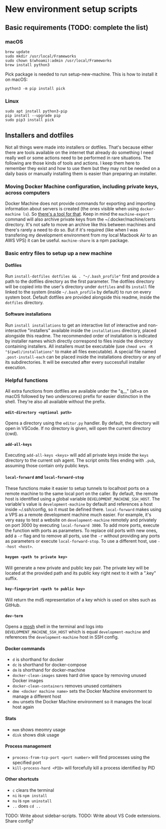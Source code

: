# New environment setup scripts

## Basic requirements (TODO: complete the list)

### macOS
```
brew update
sudo mkdir /usr/local/Frameworks
sudo chown $(whoami):admin /usr/local/Frameworks
brew install python3
```
Pick package is needed to run setup-new-machine. This is how to install it on macOS:
```
python3 -m pip install pick
```

### Linux
```
sudo apt install python3-pip
pip install --upgrade pip
sudo pip3 install pick
```

## Installers and dotfiles

Not all things were made into installers or dotfiles. That's because either there are tools available on the internet that already do something I need really well or some actions need to be performed in rare situations. The following are those kinds of tools and actions. I keep them here to remember they exist and how to use them but they may not be needed on a daily basis or manually installing them is easier than preparing an installer.

### Moving Docker Machine configuration, including private keys, across computers
Docker Machine does not provide commands for exporting and importing information about servers is created (the ones visible when using `docker-machine ls`). So [there's a tool for that](https://github.com/bhurlow/machine-share/). Keep in mind the `machine-export` command will also archive private keys from the ~/.docker/machine/certs directory. It's not safe to move an archive like this between machines and there's rarely a need to do so. But if it's required (like when I was transfering my development environment from my local Macbook Air to an AWS VPS) it can be useful. `machine-share` is a npm package.

### Basic entry files to setup up a new machine

#### Dotfiles
Run `install-dotfiles dotfiles && . "~/.bash_profile"` first and provide a path to the dotfiles directory as the first parameter. The dotfiles directory will be copied into the user's directory under `dotfiles` and its `install` file linked to the system (inside `~/.bash_profile` by default) to run on every system boot. Default dotfiles are provided alongside this readme, inside the `dotfiles` directory.

#### Software installations
Run `install installations` to get an interactive list of interactive and non-interactive "installers" available inside the `installations` directory, placed alongside this readme. The recommended order of installation is indicated by installer names which directly correspond to files inside the directory containing installers. All installers must be executable (use `chmod u+x -R "$(pwd)/installations"` to make all files executable). A special file named `.post-install-each` can be placed inside the installations directory or any of its subdirectories. It will be executed after every successfull installer execution.

### Helpful functions
All extra functions from dotfiles are available under the "ą__" (alt+a on macOS followed by two underscores) prefix for easier distinction in the shell. They're also all available without the prefix.

#### `edit-directory <optional path>`
Opens a directory using the `editor.py` handler. By default, the directory will open in VSCode. If no directory is given, will open the current directory (cwd).

#### `add-all-keys`
Executing `add-all-keys <keys>` will add all private keys inside the `keys` directory to the current ssh agent. The script omits files ending with `.pub`, assuming those contain only public keys.

#### `local-forward` and `local-forward-stop`
These functions make it easier to setup tunnels to localhost ports on a remote machine to the same local port on the caller. By default, the remote host is identified using a global variable `DEVELOPMENT_MACHINE_SSH_HOST`. The variable's value is `development-machine` by default and references a host inside ~/.ssh/config, so it must be defined there. `local-forward` makes using a VPS as a remote development machine much easier. For example, it's very easy to test a website on `development-machine` remotely and privately on port 3000 by executing `local-forward 3000`. To add more ports, execute the function with ports as parameters. To replace old ports with new ones, add a `-r` flag and to remove all ports, use the `-r` without providing any ports as parameters or execute `local-forward-stop`. To use a different host, use `--host <host>`.

#### `keygen <path to private key>`
Will generate a new private and public key pair. The private key will be located at the provided path and its public key right next to it with a ".key" suffix.

#### `key-fingerprint <path to public key>`
Will return the md5 representation of a key which is used on sites such as GitHub.

#### `dev-term`
Opens a [mosh](https://mosh.org/) shell in the terminal and logs into `DEVELOPMENT_MACHINE_SSH_HOST` which is equal `development-machine` and references the `development-machine` host in SSH config.

#### Docker commands
- `d` is shorthand for docker
- `dc` is shorthand for docker-compose
- `dm` is shorthand for docker-machine
- `docker-clean-images` saves hard drive space by removing unused Docker images
- `docker-clean-containers` removes unused containers
- `dme <docker machine name>` sets the Docker Machine environment to manage a different host
- `dmu` unsets the Docker Machine environment so it manages the local host again

#### Stats
- `mem` shows meomry usage
- `disk` shows disk usage

#### Process management
- `process-from-tcp-port <port number>` will find processes using the specified port
- `kill-process-hard <PID>` will forcefully kill a process identified by PID

#### Other shortcuts
- `c` clears the terminal
- `ni` is `npm install`
- `nu` is `npm uninstall`
- `..` does `cd ..`

TODO: Write about sidebar-scripts.
TODO: Write about VS Code extensions. Share config?
